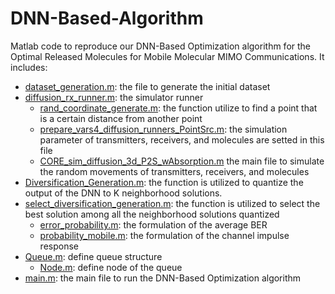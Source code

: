 # DNN-Based-Algorithm
Matlab code to reproduce our DNN-Based Optimization algorithm for the Optimal Released Molecules for Mobile Molecular MIMO Communications. It includes:

- [dataset_generation.m](dataset_generation.m): the file to generate the initial dataset
- [diffusion_rx_runner.m](diffusion_rx_runner.m): the simulator runner
  - [rand_coordinate_generate.m](rand_coordinate_generate.m): the function utilize to find a point that is a certain distance from another point
  - [prepare_vars4_diffusion_runners_PointSrc.m](prepare_vars4_diffusion_runners_PointSrc.m): the simulation parameter of transmitters, receivers, and molecules are setted in this file
  - [CORE_sim_diffusion_3d_P2S_wAbsorption.m](CORE_sim_diffusion_3d_P2S_wAbsorption.m) the main file to simulate the random movements of transmitters, receivers, and molecules
- [Diversification_Generation.m](Diversification_Generation.m): the function is utilized to quantize the output of the DNN to K neighborhood solutions.
- [select_diversification_generation.m](select_diversification_generation.m): the function is utilized to select the best solution among all the neighborhood solutions quantized
  - [error_probability.m](error_probability.m): the formulation of the average BER
  - [probability_mobile.m](probability_mobile.m): the formulation of the channel impulse response
- [Queue.m](Queue.m): define queue structure
  - [Node.m](Node.m): define node of the queue
- [main.m](main.m): the main file to run the DNN-Based Optimization algorithm